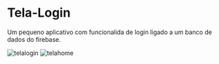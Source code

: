 # Tela-Login

Um pequeno aplicativo com funcionalida de login ligado a um banco de dados do firebase.

![telalogin](https://user-images.githubusercontent.com/103137675/196311849-2fdda15e-84f0-4298-80c5-b08ad6b178dd.jpeg) ![telahome](https://user-images.githubusercontent.com/103137675/196311866-029fa8e3-e6c2-48a1-9b0d-ab133df9c290.jpeg)
